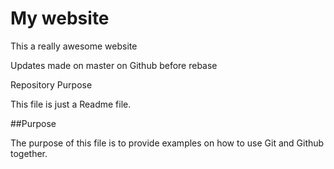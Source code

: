 # My website

This a really awesome website

Updates made on master on Github before rebase

 Repository Purpose

This file is just a Readme file.

##Purpose

The purpose of this file is to provide examples
on how to use Git and Github together.